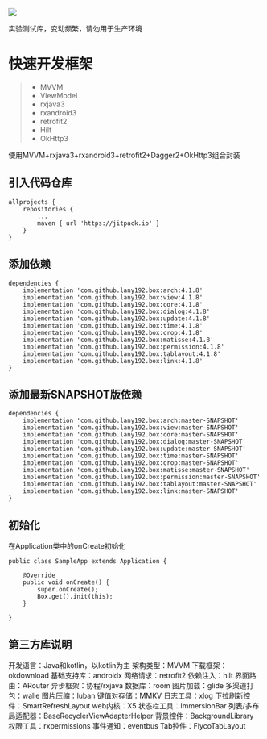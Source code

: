 [![](https://jitpack.io/v/lany192/box.svg)](https://jitpack.io/#lany192/box)

实验测试库，变动频繁，请勿用于生产环境

# 快速开发框架

> * MVVM
> * ViewModel
> * rxjava3
> * rxandroid3
> * retrofit2
> * Hilt
> * OkHttp3
>
使用MVVM+rxjava3+rxandroid3+retrofit2+Dagger2+OkHttp3组合封装

## 引入代码仓库

    allprojects {
        repositories {
            ...
            maven { url 'https://jitpack.io' }
        }
    }

## 添加依赖

	dependencies {
        implementation 'com.github.lany192.box:arch:4.1.8'
        implementation 'com.github.lany192.box:view:4.1.8'
        implementation 'com.github.lany192.box:core:4.1.8'
        implementation 'com.github.lany192.box:dialog:4.1.8'
        implementation 'com.github.lany192.box:update:4.1.8'
        implementation 'com.github.lany192.box:time:4.1.8'
        implementation 'com.github.lany192.box:crop:4.1.8'
        implementation 'com.github.lany192.box:matisse:4.1.8'
        implementation 'com.github.lany192.box:permission:4.1.8'
        implementation 'com.github.lany192.box:tablayout:4.1.8'
        implementation 'com.github.lany192.box:link:4.1.8'
	}

## 添加最新SNAPSHOT版依赖

	dependencies {
        implementation 'com.github.lany192.box:arch:master-SNAPSHOT'
        implementation 'com.github.lany192.box:view:master-SNAPSHOT'
        implementation 'com.github.lany192.box:core:master-SNAPSHOT'
        implementation 'com.github.lany192.box:dialog:master-SNAPSHOT'
        implementation 'com.github.lany192.box:update:master-SNAPSHOT'
        implementation 'com.github.lany192.box:time:master-SNAPSHOT'
        implementation 'com.github.lany192.box:crop:master-SNAPSHOT'
        implementation 'com.github.lany192.box:matisse:master-SNAPSHOT'
        implementation 'com.github.lany192.box:permission:master-SNAPSHOT'
        implementation 'com.github.lany192.box:tablayout:master-SNAPSHOT'
        implementation 'com.github.lany192.box:link:master-SNAPSHOT'
	}

## 初始化

在Application类中的onCreate初始化

    public class SampleApp extends Application {
    
        @Override
        public void onCreate() {
            super.onCreate();
            Box.get().init(this);
        }
    
    }
    
## 第三方库说明
开发语言：Java和kotlin，以kotlin为主
架构类型：MVVM
下载框架：okdownload
基础支持库：androidx
网络请求：retrofit2
依赖注入：hilt
界面路由：ARouter
异步框架：协程/rxjava
数据库：room
图片加载：glide
多渠道打包：walle
图片压缩：luban
键值对存储：MMKV
日志工具：xlog
下拉刷新控件：SmartRefreshLayout
web内核：X5
状态栏工具：ImmersionBar
列表/多布局适配器：BaseRecyclerViewAdapterHelper
背景控件：BackgroundLibrary
权限工具：rxpermissions
事件通知：eventbus
Tab控件：FlycoTabLayout